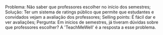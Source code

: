 Problema: Não saber que professores escolher no início dos semestres;
Solução: Ter um sistema de ratings público que permite que estudantes e convidados vejam a avaliação dos professores;
Selling points: É fácil dar e ver avaliações;
Pergunta: Em inícios de semestres, já tiveram dúvidas sobre que professores escolher? A 'TeachMeWell' é a resposta a esse problema.
